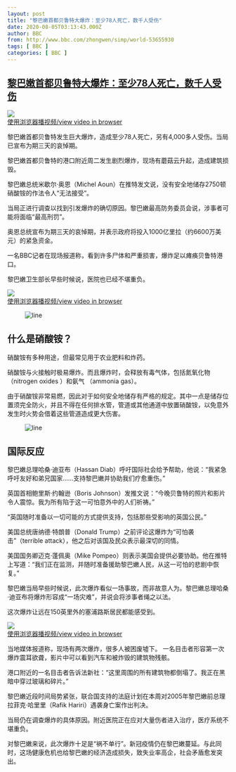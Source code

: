 ```yaml
---
layout: post
title: "黎巴嫩首都贝鲁特大爆炸：至少78人死亡，数千人受伤"
date: 2020-08-05T03:13:43.000Z
author: BBC
from: http://www.bbc.com/zhongwen/simp/world-53655930
tags: [ BBC ]
categories: [ BBC ]
---
```

<!--1596597223000-->
[黎巴嫩首都贝鲁特大爆炸：至少78人死亡，数千人受伤](http://www.bbc.com/zhongwen/simp/world-53655930)
------

<div>
<img class="media-placeholder player-with-placeholder__image lead-video-placeholder" src="https://ichef.bbci.co.uk/images/ic/720x405/p08mrp4z.jpg" referrerpolicy="no-referrer"><br><a href="https://www.bbc.com/zhongwen/simp/world-53655930/embed">使用浏览器播视频/view video in browser</a><p class="story-body__introduction">黎巴嫩首都贝鲁特发生巨大爆炸，造成至少78人死亡，另有4,000多人受伤。当局已宣布为期三天的哀悼期。</p><p>黎巴嫩首都贝鲁特的港口附近周二发生剧烈爆炸，现场有蘑菇云升起，造成建筑损毁。</p><p>黎巴嫩总统米歇尔·奥恩（Michel Aoun）在推特发文说，没有安全地储存2750顿硝酸铵的作法令人“无法接受”。</p><p>当局正进行调查以找到引发爆炸的确切原因。黎巴嫩最高防务委员会说，涉事者可能将面临“最高刑罚”。</p><p>奥恩总统宣布为期三天的哀悼期，并表示政府将投入1000亿里拉（约6600万美元）的紧急资金。</p><p>一名BBC记者在现场报道称，看到许多尸体和严重损害，爆炸足以瘫痪贝鲁特港口。</p><p>黎巴嫩卫生部长早些时候说，医院也已经不堪重负。</p><img class="media-placeholder player-with-placeholder__image narrative-video-placeholder" src="https://ichef.bbci.co.uk/images/ic/720x405/p08mr9z2.jpg" referrerpolicy="no-referrer"><br><a href="https://www.bbc.com/zhongwen/simp/world-53655930/embed">使用浏览器播视频/view video in browser</a><figure><img alt="line" src="https://ichef.bbci.co.uk/news/600/cpsprodpb/1FCD/production/_105914180_line976-nc.png" referrerpolicy="no-referrer"><br><figcaption></figcaption></figure><h2 class="story-body__crosshead">什么是硝酸铵？</h2><p>硝酸铵有多种用途，但最常见用于农业肥料和炸药。</p><p>硝酸铵与火接触时极易爆炸。而且爆炸时，会释放有毒气体，包括氮氧化物（nitrogen oxides ）和氨气 （ammonia gas）。</p><p>由于硝酸铵非常易燃，因此对于如何安全地储存有严格的规定。其中一点是储存位置须完全防火，并且不得在任何排水管，管道或其他通道中放置硝酸铵，以免意外发生时火势会借着这些管道造成更大伤害。</p><figure><img alt="line" src="https://ichef.bbci.co.uk/news/600/cpsprodpb/1FCD/production/_105914180_line976-nc.png" referrerpolicy="no-referrer"><br><figcaption></figcaption></figure><h2 class="story-body__crosshead">国际反应</h2><p>黎巴嫩总理哈桑·迪亚布（Hassan Diab）呼吁国际社会给予帮助，他说：“我紧急呼吁友好和弟兄国家……支持黎巴嫩并协助我们疗愈重伤。”</p><p>英国首相鲍里斯·约翰逊（Boris Johnson）发推文说：“今晚贝鲁特的照片和影片令人震惊。我为所有陷于这一可怕意外中的人们祈祷。”</p><p>“英国随时准备以一切可能的方式提供支持，包括那些受影响的英国公民。”</p><p>美国总统唐纳德·特朗普（Donald Trump）之前评论这爆炸为“可怕袭击”（terrible attack），他之后对该国及民众表示最深切的同情。</p><p>美国国务卿迈克·蓬佩奥（Mike Pompeo）则表示美国会提供必要协助。他在推特上写道：“我们正在监测，并随时准备援助黎巴嫩人民，从这一可怕的悲剧中恢复。”</p><p>黎巴嫩当局早些时候说，此次爆炸看似一场事故，而非故意人为。黎巴嫩总理哈桑·迪亚布将爆炸形容成“一场灾难”，并说会将涉事者绳之以法。</p><p>这次爆炸让远在150英里外的塞浦路斯居民都能感受到。</p><img class="media-placeholder player-with-placeholder__image narrative-video-placeholder" src="https://ichef.bbci.co.uk/images/ic/720x405/p08mrj8t.jpg" referrerpolicy="no-referrer"><br><a href="https://www.bbc.com/zhongwen/simp/world-53655930/embed">使用浏览器播视频/view video in browser</a><p>当地媒体报道称，现场有两次爆炸，很多人被困废墟下。 一名目击者形容第一次爆炸震耳欲聋，影片中可以看到汽车和被炸毁的建筑物残骸。</p><p>港口附近的一名目击者告诉法新社：“这里周围的所有建筑物都倒塌了。我正在黑暗中穿过玻璃和碎片。”</p><p>黎巴嫩近段时间局势紧张，联合国支持的法庭计划在本周对2005年黎巴嫩前总理拉菲克·哈里里（Rafik Hariri）遇袭身亡案作出判决。</p><p>当局仍在调查爆炸的具体原因。附近医院正在应对大量伤者进入治疗，医疗系统不堪重负。</p><p>对黎巴嫩来说，此次爆炸十足是“祸不单行”。新冠疫情仍在黎巴嫩蔓延。与此同时，这场健康危机也给黎巴嫩的经济造成损失，致失业率高企，社会矛盾愈发突出。</p>
</div>
